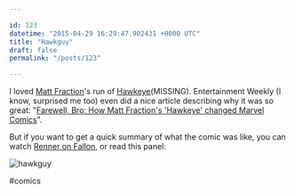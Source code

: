 ```yaml
---

id: 123
datetime: "2015-04-29 16:29:47.902431 +0000 UTC"
title: "Hawkguy"
draft: false
permalink: "/posts/123"

---
```


I loved [Matt Fraction](https://en.wikipedia.org/wiki/Matt_Fraction)'s run of [Hawkeye](https://en.wikipedia.org/wiki/Hawkeye_%!c(MISSING)omics%!)(MISSING). Entertainment Weekly (I know, surprised me too) even did a nice article describing why it was so great: "[Farewell, Bro: How Matt Fraction's 'Hawkeye' changed Marvel Comics](http://www.ew.com/article/2015/03/02/farewell-bro-how-matt-fractions-hawkeye-changed-marvel-comics)".

But if you want to get a quick summary of what the comic was like, you can watch [Renner on Fallon](https://www.youtube.com/watch?v=aQ27iS1mkuo), or read this panel:

![hawkguy](https://s3.amazonaws.com/f.cl.ly/items/1f3d1y0X3Q0j2G2G0y3D/Hawkguy.jpg)

#comics
